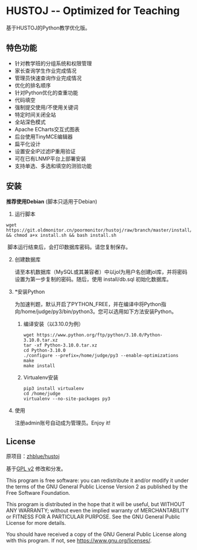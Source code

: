 # HUSTOJ -- Optimized for Teaching

基于HUSTOJ的Python教学优化版。

## 特色功能

- 针对教学班的分组系统和权限管理
- 家长查询学生作业完成情况
- 管理员快速查询作业完成情况
- 优化的排名顺序
- 针对Python优化的查重功能
- 代码填空
- 强制提交使用/不使用关键词
- 特定时间关闭全站
- 全站深色模式
- Apache ECharts交互式图表
- 后台使用TinyMCE编辑器
- 扁平化设计
- 设置安全IP过滤IP重用验证
- 可在已有LNMP平台上部署安装
- 支持单选、多选和填空的测验功能

## 安装

**推荐使用Debian** (脚本只适用于Debian)

1. 运行脚本

```shell
wget https://git.oldmonitor.cn/poormonitor/hustoj/raw/branch/master/install/install.sh && chmod a+x install.sh && bash install.sh
```

​	脚本运行结束后，会打印数据库密码。请您复制保存。

2. 创建数据库

   请至本机数据库（MySQL或其兼容者）中以jol为用户名创建jol库，并将密码设置为第一步复制的密码。随后，使用 install/db.sql 初始化数据库。

3. *安装Python

   为加速判题，默认开启了PYTHON_FREE，并在编译中将Python指向/home/judge/py3/bin/python3。您可以选用如下方法安装Python。

   1. 编译安装（以3.10.0为例）

      ```shell
      wget https://www.python.org/ftp/python/3.10.0/Python-3.10.0.tar.xz
      tar -xf Python-3.10.0.tar.xz
      cd Python-3.10.0
      ./configure --prefix=/home/judge/py3 --enable-optimizations
      make
      make install
      ```

   2. Virtualenv安装

      ```shell
      pip3 install virtualenv
      cd /home/judge
      virtualenv --no-site-packages py3
      ```

4. 使用

   注册admin账号自动成为管理员。Enjoy it!

## License

原项目：[zhblue/hustoj](https://github.com/zhblue/hustoj)

基于[GPL v2](https://www.gnu.org/licenses/gpl-3.0.txt) 修改和分发。

This program is free software: you can redistribute it and/or modify it
under the terms of the GNU General Public License Version 2 as 
published by the Free Software Foundation.

This program is distributed in the hope that it will be useful,
but WITHOUT ANY WARRANTY; without even the implied warranty of
MERCHANTABILITY or FITNESS FOR A PARTICULAR PURPOSE.  See the
GNU General Public License for more details.

You should have received a copy of the GNU General Public License
along with this program.  If not, see <https://www.gnu.org/licenses/>.
